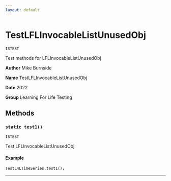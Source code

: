 ```yaml
---
layout: default
---
```


# TestLFLInvocableListUnusedObj

`ISTEST`

Test methods for LFLInvocableListUnusedObj

**Author** Mike Burnside

**Name** TestLFLInvocableListUnusedObj

**Date** 2022

**Group** Learning For Life Testing

## Methods

### `static test1()`

`ISTEST`

Test LFLInvocableListUnusedObj

#### Example

```apex
TestL4LTimeSeries.test1();
```

---
